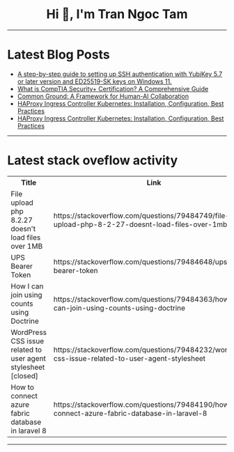 <h1 align="center">Hi 👋, I'm Tran Ngoc Tam</h1>

---

# Latest Blog Posts 
<!-- BLOG-POST-LIST:START -->
- [A step-by-step guide to setting up SSH authentication with YubiKey 5.7 or later version and ED25519-SK keys on Windows 11.](https://dev.to/uyriq/a-step-by-step-guide-to-setting-up-ssh-authentication-with-yubikey-57-or-later-version-and-2ll9)
- [What is CompTIA Security+ Certification? A Comprehensive Guide](https://dev.to/skillboosttrainer/what-is-comptia-security-certification-a-comprehensive-guide-2pfl)
- [Common Ground: A Framework for Human-AI Collaboration](https://dev.to/matfrana/common-ground-a-framework-for-human-ai-collaboration-516l)
- [HAProxy Ingress Controller Kubernetes: Installation, Configuration, Best Practices](https://dev.to/alakkadshaw/haproxy-ingress-controller-kubernetes-installation-configuration-best-practices-2kco)
- [HAProxy Ingress Controller Kubernetes: Installation, Configuration, Best Practices](https://dev.to/alakkadshaw/haproxy-ingress-controller-kubernetes-installation-configuration-best-practices-2b67)
<!-- BLOG-POST-LIST:END -->

---

# Latest stack oveflow activity
<table>
  <tr><th>Title</th><th>Link</th></tr>
  <!-- STACKOVERFLOW:START --><tr><td>File upload php 8.2.27 doesn&#39;t load files over 1MB</td><td>https://stackoverflow.com/questions/79484749/file-upload-php-8-2-27-doesnt-load-files-over-1mb</td></tr><tr><td>UPS Bearer Token</td><td>https://stackoverflow.com/questions/79484648/ups-bearer-token</td></tr><tr><td>How I can join using counts using Doctrine</td><td>https://stackoverflow.com/questions/79484363/how-i-can-join-using-counts-using-doctrine</td></tr><tr><td>WordPress CSS issue related to user agent stylesheet [closed]</td><td>https://stackoverflow.com/questions/79484232/wordpress-css-issue-related-to-user-agent-stylesheet</td></tr><tr><td>How to connect azure fabric database in laravel 8</td><td>https://stackoverflow.com/questions/79484190/how-to-connect-azure-fabric-database-in-laravel-8</td></tr><!-- STACKOVERFLOW:END -->
</table>

---


